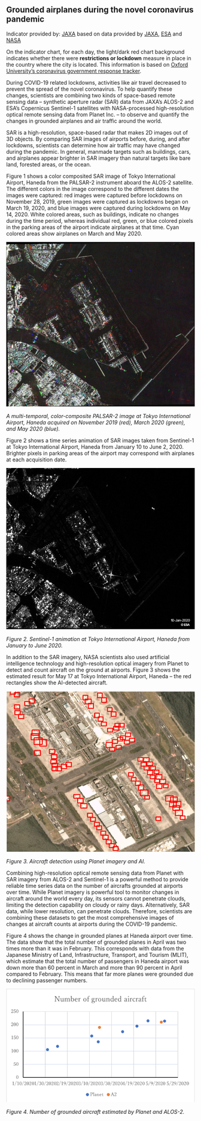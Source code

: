 ## Grounded airplanes during the novel coronavirus pandemic

Indicator provided by: [JAXA](https://global.jaxa.jp/) based on data provided by [JAXA](https://global.jaxa.jp/), [ESA](https://esa.int) and [NASA](https://www.nasa.gov/)

On the indicator chart, for each day, the light/dark red chart background indicates whether there were **restrictions or lockdown** measure in place in the country where the city is located. This information is based on [Oxford University’s coronavirus government response tracker](https://covidtracker.bsg.ox.ac.uk/). 

During COVID-19 related lockdowns, activities like air travel decreased to prevent the spread of the novel coronavirus. To help quantify these changes, scientists are combining two kinds of space-based remote sensing data – synthetic aperture radar (SAR) data from JAXA’s ALOS-2 and ESA’s Copernicus Sentinel-1 satellites with NASA-processed high-resolution optical remote sensing data from Planet Inc. – to observe and quantify the changes in grounded airplanes and air traffic around the world.

SAR is a high-resolution, space-based radar that makes 2D images out of 3D objects. By comparing SAR images of airports before, during, and after lockdowns, scientists can determine how air traffic may have changed during the pandemic. In general, manmade targets such as buildings, cars, and airplanes appear brighter in SAR imagery than natural targets like bare land, forested areas, or the ocean.

Figure 1 shows a color composited SAR image of Tokyo International Airport, Haneda from the PALSAR-2 instrument aboard the ALOS-2 satellite. The different colors in the image correspond to the different dates the images were captured: red images were captured before lockdowns on November 28, 2019, green images were captured as lockdowns began on March 19, 2020, and blue images were captured during lockdowns on May 14, 2020. White colored areas, such as buildings, indicate no changes during the time period, whereas individual red, green, or blue colored pixels in the parking areas of the airport indicate airplanes at that time. Cyan colored areas show airplanes on March and May 2020.
 

![](data/trilateral/JP01-E8_Fig1.png)

*A multi-temporal, color-composite PALSAR-2 image at Tokyo International Airport, Haneda acquired on November 2019 (red), March 2020 (green), and May 2020 (blue).*

Figure 2 shows a time series animation of SAR images taken from Sentinel-1 at Tokyo International Airport, Haneda from January 10 to June 2, 2020. Brighter pixels in parking areas of the airport may correspond with airplanes at each acquisition date.


![](data/trilateral/JP01-E13b_Animation.gif)

*Figure 2. Sentinel-1 animation at Tokyo International Airport, Haneda from January to June 2020.*

In addition to the SAR imagery, NASA scientists also used artificial intelligence technology and high-resolution optical imagery from Planet to detect and count aircraft on the ground at airports. Figure 3 shows the estimated result for May 17 at Tokyo International Airport, Haneda – the red rectangles show the AI-detected aircraft. 

![](data/trilateral/JP01-E13b-Fig3.png)

*Figure 3. Aircraft detection using Planet imagery and AI.*

Combining high-resolution optical remote sensing data from Planet with SAR imagery from ALOS-2 and Sentinel-1 is a powerful method to provide reliable time series data on the number of aircrafts grounded at airports over time. While Planet imagery is powerful tool to monitor changes in aircraft around the world every day, its sensors cannot penetrate clouds, limiting the detection capability on cloudy or rainy days. Alternatively, SAR data, while lower resolution, can penetrate clouds. Therefore, scientists are combining these datasets to get the most comprehensive images of changes at aircraft counts at airports during the COVID-19 pandemic. 

Figure 4 shows the change in grounded planes at Haneda airport over time. The data show that the total number of grounded planes in April was two times more than it was in February. This corresponds with data from the Japanese Ministry of Land, Infrastructure, Transport, and Tourism (MLIT), which estimate that the total number of passengers in Haneda airport was down more than 60 percent in March and more than 90 percent in April compared to February. This means that far more planes were grounded due to declining passenger numbers.

![](data/trilateral/JP01-E13b-Fig4.png)

*Figure 4. Number of grounded aircraft estimated by Planet and ALOS-2.*
